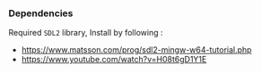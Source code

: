 ### Dependencies

Required `SDL2` library, Install by following :

- https://www.matsson.com/prog/sdl2-mingw-w64-tutorial.php
- https://www.youtube.com/watch?v=H08t6gD1Y1E
